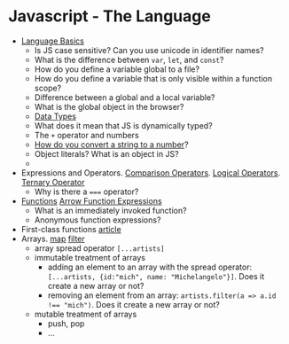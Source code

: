 # Javascript - The Language

- [Language Basics](https://developer.mozilla.org/en-US/docs/Web/JavaScript/Guide/Grammar_and_types#basics)
	- Is JS case sensitive? Can you use unicode in identifier names?
	- What is the difference between `var`, `let`, and `const`?
	- How do you define a variable global to a file?
	- How do you define a variable that is only visible within a function scope? 
	- Difference between a global and a local variable?
	- What is the global object in the browser? 
	- [Data Types](https://developer.mozilla.org/en-US/docs/Web/JavaScript/Guide/Grammar_and_types#data_types)
	- What does it mean that JS is dynamically typed?
	- The `+` operator and numbers 
	- [How do you convert a string to a number](https://developer.mozilla.org/en-US/docs/Web/JavaScript/Guide/Grammar_and_types#converting_strings_to_numbers)?
	- Object literals? What is an object in JS?
	- 
- Expressions and Operators. [Comparison Operators](https://developer.mozilla.org/en-US/docs/Web/JavaScript/Guide/Expressions_and_operators#comparison_operators). [Logical Operators](https://developer.mozilla.org/en-US/docs/Web/JavaScript/Guide/Expressions_and_operators#logical_operators). [Ternary Operator](https://developer.mozilla.org/en-US/docs/Web/JavaScript/Guide/Expressions_and_operators#conditional_ternary_operator) 
	- Why is there a `===` operator? 
- [Functions](https://developer.mozilla.org/en-US/docs/Glossary/Function) [Arrow Function Expressions](https://developer.mozilla.org/en-US/docs/Web/JavaScript/Reference/Functions/Arrow_functions)
	- What is an immediately invoked function?
	- Anonymous function expressions?
- First-class functions [article](https://developer.mozilla.org/en-US/docs/Glossary/First-class_Function)
- Arrays. [map](https://developer.mozilla.org/en-US/docs/Web/JavaScript/Reference/Global_Objects/Array/map) [filter](https://developer.mozilla.org/en-US/docs/Web/JavaScript/Reference/Global_Objects/Array/filter) 
	- array spread operator `[...artists]`
	- immutable treatment of arrays
		- adding an element to an array with the spread operator: `[...artists, {id:"mich", name: "Michelangelo"}]`. Does it create a new array or not? 
		- removing an element from an array: `artists.filter(a => a.id !== "mich")`. Does it create a new array or not? 
	- mutable treatment of arrays
		- push, pop
		- ...